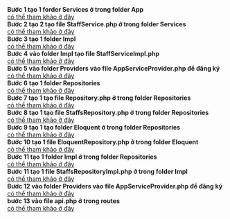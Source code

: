 <!DOCTYPE html>
<html lang="en">
<head>
    <meta charset="UTF-8">
    <meta http-equiv="X-UA-Compatible" content="IE=edge">
    <meta name="viewport" content="width=device-width, initial-scale=1.0">

</head>
<body>
      <b>Bước 1 tạo 1 forder Services ở trong folder App</b>
    <br>
    <a href="https://github.com/hungdgdhhgfhgfjh/MOdule3/tree/main/AngularAndLaravel/app">có thể tham khảo ở  đây </a>
    <br>
    <b>Bước 2 tạo 2 tạo file StaffService.php ở trong folder Services</b>
    <br>
    <a href="https://github.com/hungdgdhhgfhgfjh/MOdule3/tree/main/AngularAndLaravel/app/Services">có thể tham khảo ở  đây</a>
    <br>
    <b>Bước 3 tạo 1 folder Impl</b><br>
    <a href="https://github.com/hungdgdhhgfhgfjh/MOdule3/tree/main/AngularAndLaravel/app/Services">có thể tham khảo ở  đây</a><br>
    <b>Bước 4 vào folder Impl tạo file StaffServiceImpl.php</b><br>
    <a href="https://github.com/hungdgdhhgfhgfjh/MOdule3/tree/main/AngularAndLaravel/app/Services/Impl">có thể tham khảo ở  đây</a><br>
    <b>Bước 5 vào folder Providers vào file AppServiceProvider.php để đăng ký</b><br>
    <a href="https://github.com/hungdgdhhgfhgfjh/MOdule3/blob/main/AngularAndLaravel/app/Providers/AppServiceProvider.php">có thể tham khảo ở  đây</a><br>
    <b>Bước 6 tạo 1 folder Repositories</b><br>
    <a href="https://github.com/hungdgdhhgfhgfjh/MOdule3/tree/main/AngularAndLaravel/app">có thể tham khảo ở  đây</a><br>
    <b>Bước 7 tạo 1 tạo file Repository.php ở trong folder Repositories</b><br>
    <a href="https://github.com/hungdgdhhgfhgfjh/MOdule3/tree/main/AngularAndLaravel/app/Repositories">có thể tham khảo ở  đây</a><br>
    <b>Bước 8 tạo 1 tạo file StaffsRepository.php ở trong folder Repositories</b><br>
    <a href="https://github.com/hungdgdhhgfhgfjh/MOdule3/blob/main/AngularAndLaravel/app/Repositories/StaffsRepository.php">có thể tham khảo ở  đây</a><br>
<b>Bước 9 tạo 1 tạo folder Eloquent ở trong folder Repositories</b><br>
<a href="https://github.com/hungdgdhhgfhgfjh/MOdule3/blob/main/AngularAndLaravel/app/Repositories/StaffsRepository.php">có thể tham khảo ở  đây</a><br>
<b>Bước 10 tạo 1  file  EloquentRepository.php  ở trong folder Eloquent</b><br>
<a href="https://github.com/hungdgdhhgfhgfjh/MOdule3/tree/main/AngularAndLaravel/app/Repositories/Eloquent">có thể tham khảo ở  đây</a><br>
<b>Bước 11 tạo 1 folder  Impl  ở trong folder Repositories</b><br>
<a href="https://github.com/hungdgdhhgfhgfjh/MOdule3/tree/main/AngularAndLaravel/app/Repositories">có thể tham khảo ở  đây</a><br>
<b>Bước 11 tạo 1 file StaffsRepositoryImpl.php   ở trong folder Impl</b><br>
<a href="https://github.com/hungdgdhhgfhgfjh/MOdule3/blob/main/AngularAndLaravel/app/Repositories/Impl/StaffsRepositoryImpl.php">có thể tham khảo ở  đây</a><br>
<b>Bước 12 vào folder Providers vào file AppServiceProvider.php để đăng ký</b><br>
<a href="https://github.com/hungdgdhhgfhgfjh/MOdule3/blob/main/AngularAndLaravel/app/Providers/AppServiceProvider.php">có thể tham khảo ở  đây</a><br>
<b>bước 13 vào file api.php ở trong routes </b><br>
<a href="https://github.com/hungdgdhhgfhgfjh/MOdule3/blob/main/AngularAndLaravel/routes/api.php">có thể tham khảo ở  đây</a><br>

</body>
</html>
